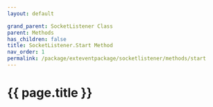 ```yaml
---
layout: default

grand_parent: SocketListener Class
parent: Methods
has_children: false
title: SocketListener.Start Method
nav_order: 1
permalink: /package/exteventpackage/socketlistener/methods/start
---
```

# {{ page.title }}